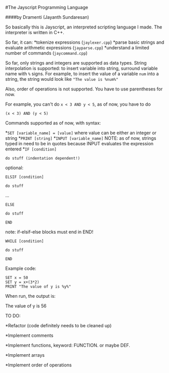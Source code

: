 #The Jayscript Programming Language

####by Dramenti (Jayanth Sundaresan)

So basically this is Jayscript, an interpreted scripting language I made. The interpreter is written in C++.

So far, it can: 
*tokenize expressions (`jaylexer.cpp`)
*parse basic strings and evaluate arithmetic expressions (`jayparse.cpp`)
*understand a limited number of commands (`jaycommand.cpp`)


So far, only strings and integers are supported as data types. String interpolation is supported:
to insert variable into string, surround variable name with `%` signs.
For example, to insert the value of a variable `num` into a string, the string would look like
`"The value is %num%"`

Also, order of operations is not supported. You have to use parentheses for now.

For example, you can't do `x < 3 AND y < 5`, as of now, you have to do 

`(x < 3) AND (y < 5)`

Commands supported as of now, with syntax:

*`SET [variable_name] = [value]` where value can be either an integer or string
*`PRINT [string]`
*`INPUT [variable_name]` NOTE: as of now, strings typed in need to be in quotes because INPUT evaluates the expression entered
*`IF [condition]`

    do stuff (indentation dependent!)

optional:

`ELSIF [condition]`

    do stuff
    
...

`ELSE`

    do stuff
    
`END`

note: if-elsif-else blocks must end in END!

`WHILE [condition]`

    do stuff
`END`

Example code:

    SET x = 50    
    SET y = x+(3*2)
    PRINT "The value of y is %y%"

When run, the output is:

The value of y is 56


TO DO:

*Refactor (code definitely needs to be cleaned up)

*Implement comments

*Implement functions, keyword: FUNCTION. or maybe DEF.

*Implement arrays

*Implement order of operations


